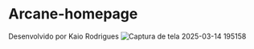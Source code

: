 # Arcane-homepage
Desenvolvido por Kaio Rodrigues
![Captura de tela 2025-03-14 195158](https://github.com/user-attachments/assets/2095cdbc-7893-4bad-baac-f2945ec2bf77)
